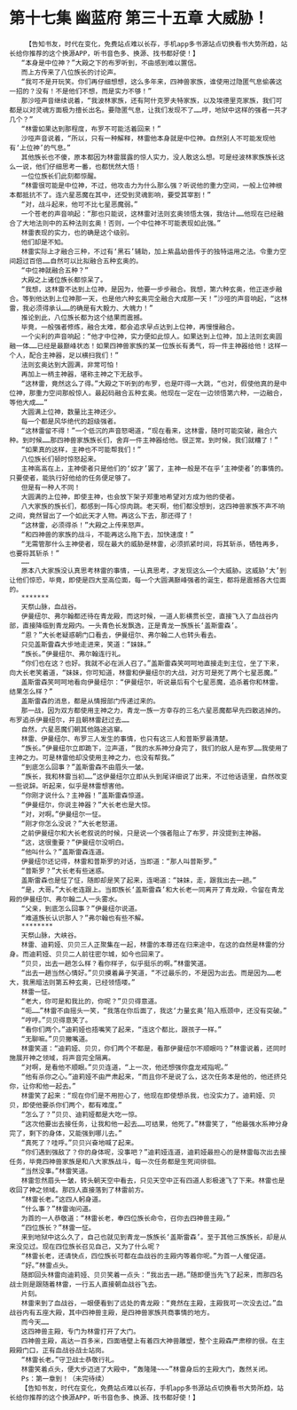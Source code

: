 # 第十七集 幽蓝府 第三十五章 大威胁！
        【告知书友，时代在变化，免费站点难以长存，手机app多书源站点切换看书大势所趋，站长给你推荐的这个换源APP，听书音色多、换源、找书都好使！】
       “本身是中位神？”大殿之下的布罗听到，不由感到难以置信。
       而上方传来了八位族长的讨论声。
       “我可不是开玩笑。你们再仔细想想，这么多年来，四神兽家族，谁使用过隐匿气息偷袭这一招的？没有！不是他们不想，而是实力不够！”
       那沙哑声音继续说着，“我波林家族，还有阿什克罗夫特家族，以及埃德里克家族，我们可都是以对灵魂方面极为擅长出名。要隐匿气息，让我们发现不了……哼，地狱中这样的强者一共才几个？”
       “林雷如果达到那程度，布罗不可能活着回来！”
       沙哑声音说着，“所以，只有一种解释，林雷他本身就是中位神。自然别人不可能发现他有‘上位神’的气息。”
       其他族长也不傻，原本都因为林雷展露的惊人实力，没人敢这么想。可是经波林家族族长这么一说，他们仔细思考一番，也都恍然大悟！
       一位位族长们此刻都惊醒。
       “林雷很可能是中位神，不过，他攻击力为什么那么强？听说他的重力空间，一般上位神根本都抵抗不了。连六星恶魔在其中，还受到灵魂影响，要受其宰割！”
       “对，战斗起来，他可不比七星恶魔弱。”
       一个苍老的声音响起：“那也只能说，这林雷对法则玄奥领悟太强，我估计……他现在已经融合了大地法则中的五种法则玄奥！否则，一个中位神不可能表现如此强。”
       林雷表现的实力，也的确是这个级别。
       他们却是不知。
       林雷实际上才融合三种，不过有‘黑石’辅助，加上紫晶幼兽传于的独特运用之法。令重力空间超过百倍……自然可以比拟融合五种玄奥的。
       “中位神就融合五种？”
       大殿之上诸位族长都惊呆了。
       “我想，这林雷不达到上位神，是因为，他要一步步融合。我想，第六种玄奥，他正逐步融合。等到他达到上位神那一天，也是他六种玄奥完全融合大成那一天！”沙哑的声音响起，“这林雷，我必须得承认……的确是有大毅力、大魄力！”
       推论到此，八位族长都为这个结果而震撼。
       毕竟，一般强者修炼，融合太难，都会追求早点达到上位神，再慢慢融合。
       一个尖利的声音响起：“他才中位神，实力便如此惊人。如果达到上位神，加上法则玄奥圆融一体……已经是最巅峰状态！如果四神兽家族的某一位族长有勇气，将一件主神器给他！这样一个人，配合主神器，足以横扫我们！”
       法则玄奥达到大圆满，非常可怕！
       再加上一柄主神器，堪称主神之下无敌手。
       “这林雷，竟然这么了得。”大殿之下听到的布罗，也是吓得一大跳，“也对，假使他真的是中位神，那重力空间那般惊人。最起码融合五种玄奥。他现在一定在一边领悟第六种，一边融合，等他大成……”
       大圆满上位神，数量比主神还少。
       每一个都是风华绝代的超级强者。
       “这林雷留不得！”一个低沉的声音怒喝道，“现在看来，这林雷，随时可能突破，融合六种。到时候……那四神兽家族族长们，舍弃一件主神器给他。很正常。到时候，我们就糟了！”
       “如果真的这样，主神也不可能帮我们！”
       八位族长们顿时惊怒起来。
       主神高高在上，主神使者只是他们的‘奴才’罢了，主神一般是不在乎‘主神使者’的事情的。只要使者，能执行好他给的任务便足够了。
       但是有一种人不同！
       大圆满的上位神，即使主神，也会放下架子郑重地希望对方成为他的使者。
       八大家族的族长们，都感到一阵心惊肉跳。老天啊，他们都没想到，这四神兽家族不声不响之间，竟然冒出了一个如此天才人物。再这么下去，那还得了！
       “这林雷，必须得杀！”大殿之上传来怒声。
       “和四神兽的家族的战斗，不能再这么拖下去，加快速度！”
       “无需管那什么主神使者，现在最大的威胁是林雷，必须抓紧时间，将其斩杀，牺牲再多，也要将其斩杀！”
       ……
       原本八大家族没认真思考林雷的事情，一认真思考，才发现这么一个大威胁。这威胁‘大’到让他们惊恐，毕竟，即使是四大至高位面，每一个大圆满巅峰强者的诞生，都将是震撼各大位面的。
       *******
       天祭山脉，血战谷。
       伊曼纽尔、弗尔翰都还待在青龙殿，而这时候，一道人影横贯长空，直接飞入了血战谷内部，直接降临到青龙殿内。一头青色长发飘逸，正是青龙一族族长‘盖斯雷森’。
       “恩？”大长老疑惑朝门口看去，伊曼纽尔、弗尔翰二人也转头看去。
       只见盖斯雷森大步地走进来，笑道：“妹妹。”
       “族长。”伊曼纽尔、弗尔翰连行礼。
       “你们也在这？也好。我就不必在派人召了。”盖斯雷森笑呵呵地直接走到主位，坐了下来，向大长老笑着道，“妹妹，你可知道，林雷和伊曼纽尔的大战，对方可是死了两个七星恶魔。”
       盖斯雷森笑呵呵地看向伊曼纽尔：“伊曼纽尔，听说最后有个七星恶魔，追杀着你和林雷。结果怎么样？”
       盖斯雷森的消息，都是从情报部门传递过来的。
       那一战，因为双方都使用主神之力，青龙一族一方幸存的三名六星恶魔都早先四散逃掉的。布罗追杀伊曼纽尔，并且朝林雷赶过去……
       自然，六星恶魔们朝其他路途逃窜。
       林雷、伊曼纽尔、布罗三人发生的事情，也只有这三人和普斯罗最清楚。
       “族长。”伊曼纽尔立即跪下，泣声道，“我的水系神分身完了，我们的敌人是布罗……我使用了主神之力。可是林雷他却没使用主神之力，也没有帮我。”
       “到底怎么回事？”盖斯雷森不由眉头一皱。
       “族长，我和林雷当初……”这伊曼纽尔立即从头到尾详细说了出来，不过他话语里，自然改变一些说辞。听起来，似乎是林雷想害他。
       “你刚才说什么？主神器！”盖斯雷森惊道。
       “伊曼纽尔，你说主神器？”大长老也是大惊。
       “对，对啊。”伊曼纽尔一怔。
       “刚才你怎么没说？”大长老怒道。
       之前伊曼纽尔和大长老叙说的时候，只是说一个强者阻止了布罗，并没提到主神器。
       “这，这很重要？”伊曼纽尔没明白。
       “他叫什么？”盖斯雷森连道。
       伊曼纽尔还记得，林雷和普斯罗的对话，当即道：“那人叫普斯罗。”
       “普斯罗？”大长老有些迷惑。
       盖斯雷森也是怔了怔，随即却是笑了起来，连喝道：“妹妹，走，跟我出去一趟。”
       “是，大哥。”大长老连跟上。当即族长‘盖斯雷森’和大长老一同离开了青龙殿，令留在青龙殿的伊曼纽尔、弗尔翰二人一头雾水。
       “父亲，到底怎么回事？”伊曼纽尔说道。
       “难道族长认识那人？”弗尔翰也有些不解。
       ********
       天祭山脉，大峡谷。
       林雷、迪莉娅、贝贝三人正聚集在一起，林雷的本尊还在归来途中，在这的自然是林雷的分身。而迪莉娅、贝贝二人前往密尔城，如今也回来了。
       “贝贝，出去一趟怎么样？看你样子，似乎挺乐的啊。”林雷笑道。
       “出去一趟当然心情好。”贝贝摸着鼻子笑道，“不过最乐的，不是因为出去。而是因为……老大，我黑暗法则第五种玄奥，已经领悟喽。”
       林雷一怔。
       “老大，你可是和我比的，你呢？”贝贝得意道。
       “呃……”林雷不由摇头一笑，“我落在你后面了，我这‘力量玄奥’陷入瓶颈中，还没有突破。”
       “哼哼。”贝贝得意笑了。
       “看你们两个。”迪莉娅也捂嘴笑了起来，“连这个都比，跟孩子一样。”
       “无聊嘛。”贝贝撇嘴道。
       林雷笑道：“迪莉娅、贝贝，你们两个不都是，看那伊曼纽尔不顺眼吗？”林雷说着，还同时施展开神之领域，将声音完全隔离。
       “对啊，是看他不顺眼。”贝贝连道，“上一次，他还想强你盘龙戒指呢。”
       “他有杀你之心。”迪莉娅不由严肃起来，“而且你不是说了么，这次任务本是他的，他还挤兑你，让你和他一起去。”
       林雷笑了起来：“现在你们是不用担心了，他现在即使想杀我，也没实力了。迪莉娅、贝贝，即使他要杀你们两个，都有难度。”
       “怎么了？”贝贝、迪莉娅都是大吃一惊。
       “这次他要出去接任务，让我和他一起去……可结果，他死了。”林雷笑了，“他最强水系神分身完了，剩下的身体，又能强到哪儿去。”
       “真死了？哇呼。”贝贝兴奋地喊了起来。
       “你们遇到强敌了？你的身体呢，没事吧？”迪莉娅连道，迪莉娅最担心的是林雷每次出去接任务，毕竟四神兽家族是和八大家族战斗，每一次任务都是生死间徘徊。
       “当然没事。”林雷笑道。
       林雷忽然眉头一皱，转头朝天空中看去，只见天空中正有四道人影极速飞了下来。林雷也是收回了神之领域。那四人直接落到了林雷前方。
       “林雷长老。”这四人躬身道。
       “什么事？”林雷询问道。
       为首的一人恭敬道：“林雷长老，奉四位族长命令，召你去四神兽主殿。”
       “四位族长？”林雷一怔。
       来到地狱中这么久了，自己也就见到青龙一族族长‘盖斯雷森’。至于其他三族族长，却是从来没见过。现在四位族长召见自己，又为了什么呢？
       “林雷长老，还请快点，四位族长可都在血战谷的主殿内等着你呢。”为首一人催促道。
       “好。”林雷点头。
       随即回头林雷向迪莉娅、贝贝笑着一点头：“我出去一趟。”随即便当先飞了起来，而那四名战士则是跟随着林雷，一行五人直接朝血战谷飞去。
       片刻。
       林雷来到了血战谷，一眼便看到了远处的青龙殿：“竟然在主殿，主殿我可一次没去过。”血战谷内有五座大殿，其中四神兽主殿，是四神兽家族共商事情的地方。
       而今天……
       这四神兽主殿，专门为林雷打开了大门。
       四神兽主殿，高达一百多米，四面墙壁上有着四大神兽雕塑，整个主殿森严肃穆的很。在主殿殿门口，正有血战谷战士站岗。
       “林雷长老。”守卫战士恭敬行礼。
       林雷笑着点头，便大步迈进了大殿中，“轰隆隆~~~”林雷身后的主殿大门，轰然关闭。
       Ps：第一章到！（未完待续）
       【告知书友，时代在变化，免费站点难以长存，手机app多书源站点切换看书大势所趋，站长给你推荐的这个换源APP，听书音色多、换源、找书都好使！】